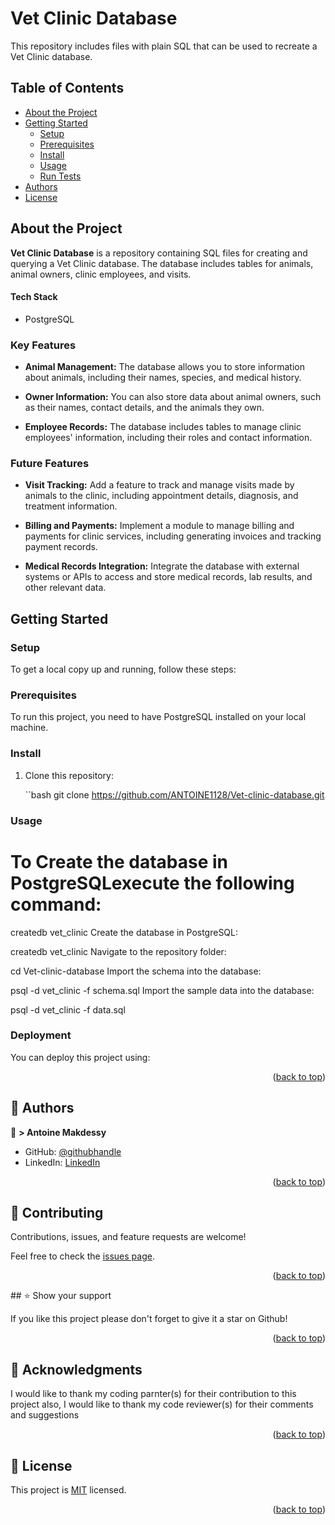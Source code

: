 <!-- TABLE OF CONTENTS -->
 
# Vet Clinic Database

This repository includes files with plain SQL that can be used to recreate a Vet Clinic database.

## Table of Contents

- [About the Project](#about-project)
- [Getting Started](#getting-started)
  - [Setup](#setup)
  - [Prerequisites](#prerequisites)
  - [Install](#install)
  - [Usage](#usage)
  - [Run Tests](#run-tests)
- [Authors](#authors)
- [License](#license)

## About the Project <a name="about-project"></a>

**Vet Clinic Database** is a repository containing SQL files for creating and querying a Vet Clinic database. The database includes tables for animals, animal owners, clinic employees, and visits.

#### Tech Stack <a name="tech-stack"></a>

- PostgreSQL
  
### Key Features <a name="key-features"></a>

- **Animal Management:** The database allows you to store information about animals, including their names, species, and medical history.

- **Owner Information:** You can also store data about animal owners, such as their names, contact details, and the animals they own.

- **Employee Records:** The database includes tables to manage clinic employees' information, including their roles and contact information.

### Future Features <a name="future-features"></a>

- **Visit Tracking:** Add a feature to track and manage visits made by animals to the clinic, including appointment details, diagnosis, and treatment information.

- **Billing and Payments:** Implement a module to manage billing and payments for clinic services, including generating invoices and tracking payment records.

- **Medical Records Integration:** Integrate the database with external systems or APIs to access and store medical records, lab results, and other relevant data.
## Getting Started <a name="getting-started"></a>

### Setup <a name="setup"></a>

To get a local copy up and running, follow these steps:

### Prerequisites <a name="prerequisites"></a>

To run this project, you need to have PostgreSQL installed on your local machine.

### Install <a name="install"></a>

1. Clone this repository:

   ``bash
   git clone https://github.com/ANTOINE1128/Vet-clinic-database.git
### Usage
# To Create the database in PostgreSQLexecute the following command:
  createdb vet_clinic
  Create the database in PostgreSQL:

createdb vet_clinic
Navigate to the repository folder:

cd Vet-clinic-database
Import the schema into the database:


psql -d vet_clinic -f schema.sql
Import the sample data into the database:


psql -d vet_clinic -f data.sql
<!--
Example command:

```sh
  rails server
```
--->



### Deployment

You can deploy this project using:

<!--
Example:

```sh

```
 -->

<p align="right">(<a href="#readme-top">back to top</a>)</p>

<!-- AUTHORS -->

## 👥 Authors <a name="authors"></a>


👤 **> Antoine Makdessy**
- GitHub: [@githubhandle](https://github.com/ANTOINE1128)
- LinkedIn: [LinkedIn](https://www.linkedin.com/in/antoine-makdessy/)

<p align="right">(<a href="#readme-top">back to top</a>)</p>

## 🤝 Contributing <a name="contributing"></a>

Contributions, issues, and feature requests are welcome!

Feel free to check the [issues page](../../issues/).

<p align="right">(<a href="#readme-top">back to top</a>)</p>
## ⭐️ Show your support <a name="support"></a>

If you like this project please don't forget to give it a star on Github! 

<p align="right">(<a href="#readme-top">back to top</a>)</p>

## 🙏 Acknowledgments <a name="acknowledgements"></a>


I would like to thank my coding parnter(s) for their contribution to this project
also, I would like to thank my code reviewer(s) for their comments and suggestions  

<p align="right">(<a href="#readme-top">back to top</a>)</p>


<!-- LICENSE -->
## 📝 License <a name="license"></a>

This project is [MIT](./LICENSE) licensed.

<p align="right">(<a href="#readme-top">back to top</a>)</p>
